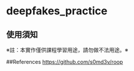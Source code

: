# deepfakes_practice

## 使用須知
※註：本實作僅供課程學習用途，請勿做不法用途。※

##References
https://github.com/s0md3v/roop
